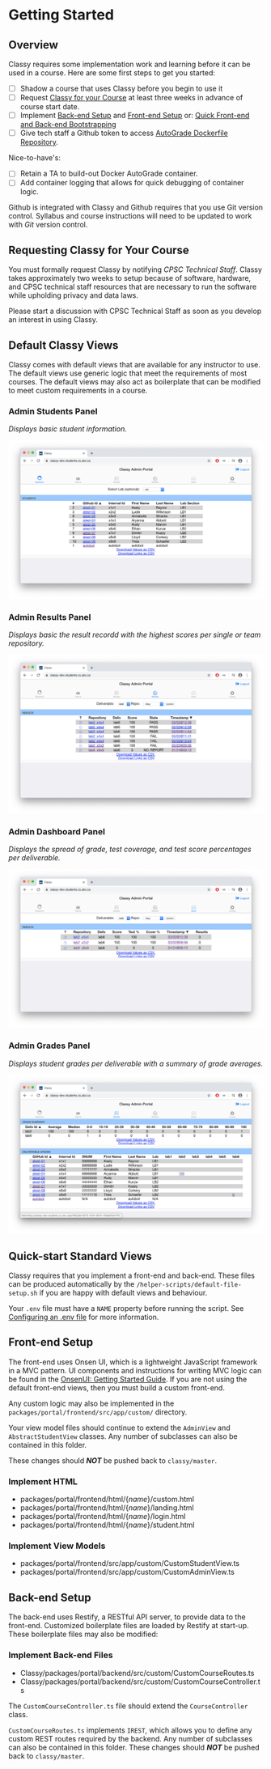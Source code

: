 # Getting Started

## Overview

Classy requires some implementation work and learning before it can be used in a course. Here are some first steps to get you started:

- [ ] Shadow a course that uses Classy before you begin to use it
- [ ] Request [Classy for your Course](#requesting-classy-for-your-course) at least three weeks in advance of course start date.
- [ ] Implement [Back-end Setup](#back-end-setup) and [Front-end Setup](#front-end-setup)
        or: [Quick Front-end and Back-end Bootstrapping](#quick-front-end-and-back-end-bootstrapping)
- [ ] Give tech staff a Github token to access [AutoGrade Dockerfile Repository](/docs/instructor/autograde.md#autograde-dockerfile-repository).

Nice-to-have's:

- [ ] Retain a TA to build-out Docker AutoGrade container.
- [ ] Add container logging that allows for quick debugging of container logic.

Github is integrated with Classy and Github requires that you use Git version control. Syllabus and course instructions will need to be updated to work with *Git* version control.

## Requesting Classy for Your Course

You must formally request Classy by notifying *CPSC Technical Staff*. Classy takes approximately two weeks to setup because of software, hardware, and CPSC technical staff resources that are necessary to run the software while upholding privacy and data laws.

Please start a discussion with CPSC Technical Staff as soon as you develop an interest in using Classy.

## Default Classy Views

Classy comes with default views that are available for any instructor to use. The default views use generic logic that meet the requirements of most courses. The default views may also act as boilerplate that can be modified to meet custom requirements in a course.

### Admin Students Panel

*Displays basic student information.*

<img src="../assets/admin-view-students.png/">

### Admin Results Panel

*Displays basic the result recordd with the highest scores per single or team repository.*

<img src="../assets/admin-view-results.png/">

### Admin Dashboard Panel

*Displays the spread of grade, test coverage, and test score percentages per deliverable.*

<img src="../assets/admin-view-dashboard.png/">

### Admin Grades Panel

*Displays student grades per deliverable with a summary of grade averages.*

<img src="../assets/admin-view-grades.png/">

## Quick-start Standard Views

Classy requires that you implement a front-end and back-end. These files can be produced automatically by the `/helper-scripts/default-file-setup.sh` if you are happy with default views and behaviour.

Your `.env` file must have a `NAME` property before running the script. See [Configuring an .env file](/docs/tech-staff/envconfig.md) for more information.

## Front-end Setup

The front-end uses Onsen UI, which is a lightweight JavaScript framework in a MVC pattern. UI components and instructions for writing MVC logic can be found in the [OnsenUI: Getting Started Guide](https://onsen.io/v2/guide/#getting-started). If you are not using the default front-end views, then you must build a custom front-end.

Any custom logic may also be implemented in the `packages/portal/frontend/src/app/custom/` directory.

Your view model files should continue to extend the  `AdminView` and `AbstractStudentView` classes. Any number of subclasses can also be contained in this folder. 

These changes should ***NOT*** be pushed back to `classy/master`.

### Implement HTML

- packages/portal/frontend/html/{*name*}/custom.html
- packages/portal/frontend/html/{*name*}/landing.html
- packages/portal/frontend/html/{*name*}/login.html
- packages/portal/frontend/html/{*name*}/student.html

### Implement View Models

- packages/portal/frontend/src/app/custom/CustomStudentView.ts
- packages/portal/frontend/src/app/custom/CustomAdminView.ts

## Back-end Setup

The back-end uses Restify, a RESTful API server, to provide data to the front-end. Customized boilerplate files are loaded by Restify at start-up. These boilerplate files may also be modified:

### Implement Back-end Files

- Classy/packages/portal/backend/src/custom/CustomCourseRoutes.ts
- Classy/packages/portal/backend/src/custom/CustomCourseController.ts

The `CustomCourseController.ts` file should extend the `CourseController` class.

`CustomCourseRoutes.ts` implements `IREST`, which allows you to define any custom REST routes required by the backend. Any number of subclasses can also be contained in this folder. These changes should ***NOT*** be pushed back to `classy/master`.
